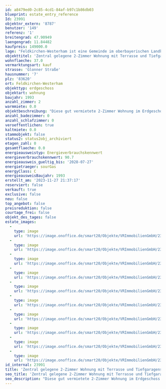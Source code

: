 ```yaml
---
id: a8479ed0-2c85-4cd1-84af-b97c1b86db03
blueprint: estate_entry_reference
Id: 23991
objektnr_extern: '8787'
benutzer: '149'
referenz: '1'
breitengrad: 47.90949
laengengrad: 11.84482
kaufpreis: 149000.0
lage: "Feldkirchen-Westerham ist eine Gemeinde im oberbayerischen Landkreis Rosenheim, die aus den Gemeinden Vagen, Westerham, Feldkirchen und Höhenrain entstanden ist. Die Gemeinde zählt derzeit rund 11.100 Einwohner.\r\n\r\nZur Infrastruktur: Der Kindergarten, die Grund- und Hauptschulen befinden sich in unmittelbarer Nähe. Weiterführende Schulen wie Gymnasium und Realschule befinden sich in der Gemeinde Bruckmühl. Die Zugverbindung Rosenheim - Holzkirchen (weiter nach München Hbf) ist im Ort vorhanden. Ab Aying und Kreuzstrasse haben Sie Anschluss zum Münchner S-Bahn Netz. Ärzte sowie Einkaufsmöglichkeiten des täglichen Bedarfs sind selbstverständlich ausreichend vorhanden.\r\n\r\nIns Zentrum des Landeshauptstadt München sind es etwa 35 km und den Stadtrand von München erreichen Sie in knapp 20 Autominuten. \r\n\r\nAußerdem stehen Ihnen in Feldkirchen-Westerham eine Turnhalle, Sportanlage, ein Tennisplatz und Golfplatz sowie die reizvolle Natur des Mangfall- und Leitzachtals zur Verfügung."
objekttitel: 'Zentral gelegene 2-Zimmer Wohnung mit Terrasse und Tiefgaragenstellplatz'
wohnflaeche: 37.0
vermarktungsart: kauf
strasse: 'Glonner Straße'
hausnummer: '7'
plz: '83620'
ort: Feldkirchen-Westerham
objekttyp: erdgeschoss
objektart: wohnung
baujahr: 1993
anzahl_zimmer: 2
warmmiete: 0.0
objektbeschreibung: "Diese gut vermietete 2-Zimmer Wohnung im Erdgeschoss bietet eine optimale Investitionsmöglichkeit für Kapitalanleger.\r\n\r\nDie Wohnung besteht aus einem Wohnzimmer, einem Schlafzimmer, einer Küche und einem Badezimmer. Besonders attraktiv ist die großzügige Terrasse, die von beiden Zimmern zugänglich ist. \r\n\r\nEin Tiefgaragenstellplatz, ein Kellerabteil und ein gemeinschaftlicher Waschraum vervollständigen das Angebot.\r\n\r\nDie Wohnung befindet sich in einem gepflegten Zustand, ebenso wie das gesamte Gebäude. Die zentrale Lage ermöglicht kurze Fußwege zu allen Annehmlichkeiten der Stadt. \r\n\r\nVereinbaren Sie einen Besichtigungstermin und sichern Sie sich diese vielversprechende Investition! \r\n\r\nKaufpreisangebot: \r\n2-Zimmer-Wohnung                         149.000,00\r\nTiefgaragenstellplatz                          15.000,00\r\n**************************************\r\nGesamtkaufpreis                               164.000,00\r\nzzgl. Kaufnebenkosten"
anzahl_badezimmer: 0
anzahl_schlafzimmer: 0
veroeffentlichen: true
kaltmiete: 0.0
stammobjekt: false
status2: status2obj_archiviert
etagen_zahl: 0
gesamtflaeche: 0.0
energieausweistyp: Energieverbrauchskennwert
energieverbrauchskennwert: 90.7
energieausweis_gueltig_bis: '2028-07-27'
energietraeger: sourGas
energyClass: C
energieausweisBaujahr: 1993
erstellt_am: '2023-11-27 21:37:17'
reserviert: false
verkauft: true
exclusive: false
neu: false
top_angebot: false
preisreduktion: false
courtage_frei: false
objekt_des_tages: false
estate_images:
  -
    type: image
    url: 'https://image.onoffice.de/smart20/Objekte/VRImmobilienGmbH/23991/b2b8be5c-f64b-4b1f-8e8f-bcc0e982710d.jpg'
  -
    type: image
    url: 'https://image.onoffice.de/smart20/Objekte/VRImmobilienGmbH/23991/ba42994e-423f-4ab5-ac1f-9d362485146d.jpg'
  -
    type: image
    url: 'https://image.onoffice.de/smart20/Objekte/VRImmobilienGmbH/23991/b0f10847-a931-4057-9258-63352ea37e3b.jpg'
  -
    type: image
    url: 'https://image.onoffice.de/smart20/Objekte/VRImmobilienGmbH/23991/3acb1b6a-2eaf-4838-9d8f-5bc26f29db7a.jpg'
  -
    type: image
    url: 'https://image.onoffice.de/smart20/Objekte/VRImmobilienGmbH/23991/0c7a9fdd-588b-4dce-b5e1-738d687c5cb0.jpg'
  -
    type: image
    url: 'https://image.onoffice.de/smart20/Objekte/VRImmobilienGmbH/23991/7bb81992-fdff-4bb9-b775-79c1969809cc.jpg'
  -
    type: image
    url: 'https://image.onoffice.de/smart20/Objekte/VRImmobilienGmbH/23991/a4ccbf17-ae85-49d9-88d0-739d0a2a2e57.jpg'
  -
    type: image
    url: 'https://image.onoffice.de/smart20/Objekte/VRImmobilienGmbH/23991/bba8ec3c-7e84-4b33-93f1-727804f12245.jpg'
  -
    type: image
    url: 'https://image.onoffice.de/smart20/Objekte/VRImmobilienGmbH/23991/1908e8c2-e5b2-43c8-bffa-5808ab03ad67.jpg'
  -
    type: image
    url: 'https://image.onoffice.de/smart20/Objekte/VRImmobilienGmbH/23991/e40e957b-001d-4840-b6d8-d9bd37939e72.jpg'
id_internal: 23991
title: 'Zentral gelegene 2-Zimmer Wohnung mit Terrasse und Tiefgaragenstellplatz'
seo_title: 'Zentral gelegene 2-Zimmer Wohnung mit Terrasse und Tiefgaragenstellplatz'
seo_description: "Diese gut vermietete 2-Zimmer Wohnung im Erdgeschoss bietet eine optimale Investitionsmöglichkeit für Kapitalanleger.\r\n\r\nDie Wohnung besteht aus einem Wohnzim"
---
```

